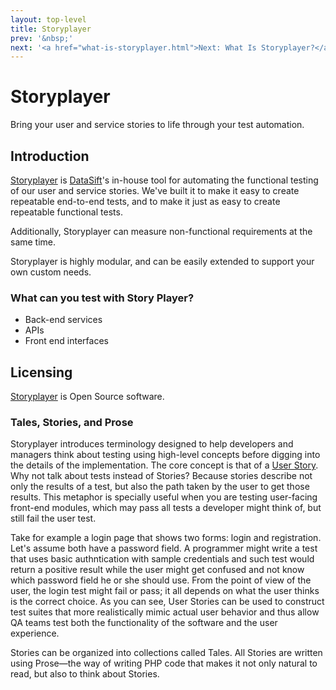 ```yaml
---
layout: top-level
title: Storyplayer
prev: '&nbsp;'
next: '<a href="what-is-storyplayer.html">Next: What Is Storyplayer?</a>'
---
```


# Storyplayer

Bring your user and service stories to life through your test automation.

## Introduction

[Storyplayer](https://github.com/datasift/storyplayer) is [DataSift](http://datasift.com)'s in-house tool for automating the functional testing of our user and service stories.  We've built it to make it easy to create repeatable end-to-end tests, and to make it just as easy to create repeatable functional tests.

Additionally, Storyplayer can measure non-functional requirements at the same time.

Storyplayer is highly modular, and can be easily extended to support your own custom needs.

### What can you test with Story Player?

 * Back-end services
 * APIs
 * Front end interfaces

## Licensing

[Storyplayer](https://github.com/datasift/storyplayer) is Open Source software.

### Tales, Stories, and Prose

Storyplayer introduces terminology designed to help developers and managers think about testing using high-level concepts before digging into the details of the implementation. The core concept is that of a [User Story](/storyplayer/stories/index.html). Why not talk about tests instead of Stories? Because stories describe not only the results of a test, but also the path taken by the user to get those results.  This metaphor is specially useful when you are testing user-facing front-end modules, which may pass all tests a developer might think of, but still fail the user test.

Take for example a login page that shows two forms: login and registration. Let's assume both have a password field. A programmer might write a test that uses basic authntication with sample credentials and such test would return a positive result while the user might get confused and not know which password field he or she should use.  From the point of view of the user, the login test might fail or pass; it all depends on what the user thinks is the correct choice.  As you can see, User Stories can be used to construct test suites that more realistically mimic actual user behavior and thus allow QA teams test both the functionality of the software and the user experience.

Stories can be organized into collections called Tales.  All Stories are written using Prose&mdash;the way of writing PHP code that makes it not only natural to read, but also to think about Stories.
